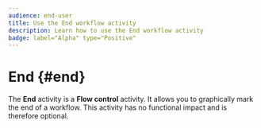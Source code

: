 ```yaml
---
audience: end-user
title: Use the End workflow activity
description: Learn how to use the End workflow activity
badge: label="Alpha" type="Positive"
---
```


# End {#end}

The **End** activity is a **Flow control** activity. It allows you to graphically mark the end of a workflow. This activity has no functional impact and is therefore optional.
